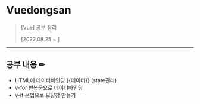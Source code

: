 # Vuedongsan
> [Vue] 공부 정리
>
> [2022.08.25 ~ ]
***
## 공부 내용 ✏
* HTML에 데이터바인딩 {{데이터}} (state관리)
* v-for 반복문으로 데이터바인딩
* v-if 문법으로 모달창 만들기